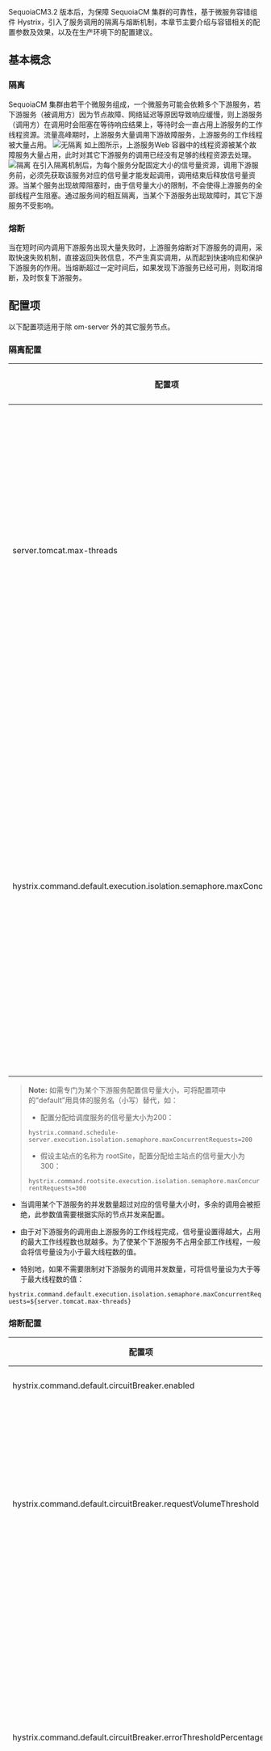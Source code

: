 SequoiaCM3.2 版本后，为保障 SequoiaCM 集群的可靠性，基于微服务容错组件 Hystrix，引入了服务调用的隔离与熔断机制，本章节主要介绍与容错相关的配置参数及效果，以及在生产环境下的配置建议。

## 基本概念 ##

### 隔离 ###

SequoiaCM 集群由若干个微服务组成，一个微服务可能会依赖多个下游服务，若下游服务（被调用方）因为节点故障、网络延迟等原因导致响应缓慢，则上游服务（调用方）在调用时会阻塞在等待响应结果上，等待时会一直占用上游服务的工作线程资源。流量高峰期时，上游服务大量调用下游故障服务，上游服务的工作线程被大量占用。
![无隔离][reliability_no_isolate]
如上图所示，上游服务Web 容器中的线程资源被某个故障服务大量占用，此时对其它下游服务的调用已经没有足够的线程资源去处理。
![隔离][reliability_isolate]
在引入隔离机制后，为每个服务分配固定大小的信号量资源，调用下游服务前，必须先获取该服务对应的信号量才能发起调用，调用结束后释放信号量资源。当某个服务出现故障阻塞时，由于信号量大小的限制，不会使得上游服务的全部线程产生阻塞。通过服务间的相互隔离，当某个下游服务出现故障时，其它下游服务不受影响。

### 熔断 ###

当在短时间内调用下游服务出现大量失败时，上游服务熔断对下游服务的调用，采取快速失败机制，直接返回失败信息，不产生真实调用，从而起到快速响应和保护下游服务的作用。当熔断超过一定时间后，如果发现下游服务已经可用，则取消熔断，及时恢复下游服务。

## 配置项 ##

以下配置项适用于除 om-server 外的其它服务节点。

### 隔离配置 ###

| **配置项**                                                   | **默认值** | **说明**                                                     |
| ------------------------------------------------------------ | ---------- | ------------------------------------------------------------ |
| server.tomcat.max-threads                                    | 400        | 配置tomcat的最大线程数，此配置决定了当前节点的最大并发处理能力。当并发请求超过该值时，多余的请求会进入队列等待，直到有空闲线程再处理。 |
| hystrix.command.default.execution.isolation.semaphore.maxConcurrentRequests | -        | 配置分配给单个下游服务的信号量资源。调用下游服务前，会先获取信号量，调用结束后归还信号量，如获取不到，则调用会被拒绝。此配置限制了调用某个下游服务的最大并发数量，默认不做限制。 |

> **Note:** 
> 如需专门为某个下游服务配置信号量大小，可将配置项中的“default”用具体的服务名（小写）替代，如： 
>
> - 配置分配给调度服务的信号量大小为200：
>
> `hystrix.command.schedule-server.execution.isolation.semaphore.maxConcurrentRequests=200` 
>
> - 假设主站点的名称为 rootSite，配置分配给主站点的信号量大小为300：
>
> `hystrix.command.rootsite.execution.isolation.semaphore.maxConcurrentRequests=300`  

- 当调用某个下游服务的并发数量超过对应的信号量大小时，多余的调用会被拒绝，此参数值需要根据实际的节点并发来配置。

- 由于对下游服务的调用由上游服务的工作线程完成，信号量设置得越大，占用的最大工作线程数也就越多。为了使某个下游服务不占用全部工作线程，一般会将信号量设为小于最大线程数的值。

- 特别地，如果不需要限制对下游服务的调用并发数量，可将信号量设为大于等于最大线程数的值：

`hystrix.command.default.execution.isolation.semaphore.maxConcurrentRequests=${server.tomcat.max-threads}`

### 熔断配置 ###

| **配置项**                                                   | **默认值** | **说明**                                                     |
| ------------------------------------------------------------ | ---------- | ------------------------------------------------------------ |
| hystrix.command.default.circuitBreaker.enabled               | true       | 是否开启熔断保护。                                           |
| hystrix.command.default.circuitBreaker.requestVolumeThreshold | 20         | 熔断计算的最小样本数，只有在时间窗口（10s）内，调用某个服务的数量达到了该值，才会进行熔断判断。 |
| hystrix.command.default.circuitBreaker.errorThresholdPercentage | 50         | 触发熔断的失败率，当在时间窗口内调用某个服务的数量达到样本数，且失败率大于等于50%时，熔断器打开，后续对该服务的调用直接返回失败。 |
| hystrix.command.default.circuitBreaker.sleepWindowInMilliseconds | 5000       | 熔断器休眠窗口，当触发熔断一段时间后，尝试放行一个调用请求，根据该请求是否成功，来决定是继续熔断还是恢复正常，单位：ms。 |

  **以上配置的效果是：**若在10s内调用某个服务达到了20次，并且有一半的请求失败（出现网络异常，如请求超时），则熔断对该服务的调用，熔断期间对该服务的调用会直接返回失败。触发熔断5s后，尝试放行一个调用请求，若本次请求成功，则取消熔断，否则继续熔断并等待下一个5s后继续检查。  

跟隔离类似，如需为某个下游服务单独设置隔离策略，可将配置项中的 “default” 换成具体的服务名。



### 超时配置 ###

| **配置项**                      | **默认值** | **说明**                                             |
| ------------------------------- | ---------- | ---------------------------------------------------- |
| ribbon.ConnectTimeout           | 10000      | 配置调用下游服务时，与下游服务的连接超时，单位：ms。 |
| ribbon.ReadTimeout              | 30000      | 配置调用下游服务时的读超时，单位：ms。               |
| ribbon.MaxAutoRetries           | 0          | 调用下游服务失败时，对同一个节点的重试次数。         |
| ribbon.MaxAutoRetriesNextServer | 2          | 调用下游服务失败时，切换重试节点的个数。             |



### 其它配置 ###

| **配置项**          | **默认值** | **说明**                                                     |
| ------------------- | ---------- | ------------------------------------------------------------ |
| scm.hystrix.enabled | true       | 是否开启熔断与隔离能力，将此配置设为 false 后，该节点的熔断与隔离能力将失效，所有 hystrix 开头的配置项将不起作用。 |
> **Note:**
> 
> 网关的路由转发同样具备隔离与熔断能力，但由于网关节点的特殊性，暂不支持关闭网关的隔离与熔断能力。

## 生产环境配置建议 ##

假设当前服务在同一个 zone 中共有两个节点，整个系统的最大并发压力为800，则单个节点理论负载的并发为 800/2 = 400，此服务节点的隔离配置建议设置为：

``` 
hystrix.command.default.execution.isolation.semaphore.maxConcurrentRequests=400
## 配置分配给单个下游服务信号量资源为当前节点的所负载的理论并发数：400。

server.tomcat.max-threads=500
## 将最大线程数设为比理论负载并发数多25%。

hystrix.command.主站点名.execution.isolation.semaphore.maxConcurrentRequests=450
## 设置分配给主站点的信号量大小为450（大于理论负载并发数，小于最大线程数）
```

其它配置建议参考默认值。

[reliability_no_isolate]:Maintainance/Node_Config/reliability_no_isolate.png
[reliability_isolate]:Maintainance/Node_Config/reliability_isolate.png
